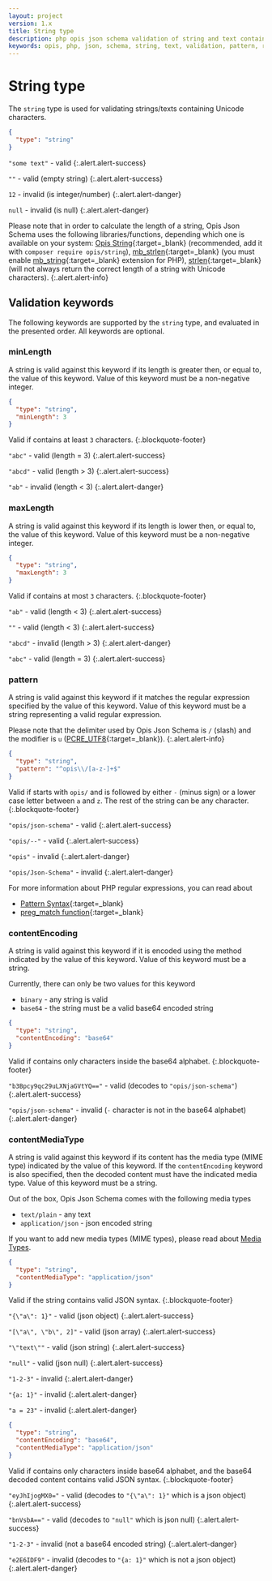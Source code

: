 ```yaml
---
layout: project
version: 1.x
title: String type
description: php opis json schema validation of string and text containing unicode characters
keywords: opis, php, json, schema, string, text, validation, pattern, regex, mime, base64
---
```


# String type

The `string` type is used for validating strings/texts containing
Unicode characters.

```json
{
  "type": "string"
}
```

`"some text"` - valid
{:.alert.alert-success}

`""` - valid (empty string)
{:.alert.alert-success}

`12` - invalid (is integer/number)
{:.alert.alert-danger}

`null` - invalid (is null)
{:.alert.alert-danger}

Please note that in order to calculate the length of a string,
Opis Json Schema uses the following libraries/functions, 
depending which one is available on your system: 
[Opis String](https://github.com/opis/string){:target=_blank} 
(recommended, add it with `composer require opis/string`),
[mb_strlen](http://php.net/manual/en/function.mb-strlen.php){:target=_blank}
(you must enable [mb_string](http://php.net/manual/en/book.mbstring.php){:target=_blank} extension for PHP),
[strlen](http://php.net/manual/en/function.strlen.php){:target=_blank} 
(will not always return the correct length of a string with Unicode characters).
{:.alert.alert-info}

## Validation keywords

The following keywords are supported by the `string` type, and evaluated
in the presented order. All keywords are optional.

### minLength

A string is valid against this keyword if its length is greater then, 
or equal to, the value of this keyword. 
Value of this keyword must be a non-negative integer.

```json
{
  "type": "string",
  "minLength": 3
}
```

Valid if contains at least `3` characters.
{:.blockquote-footer}

`"abc"` - valid (length = 3)
{:.alert.alert-success}

`"abcd"` - valid (length > 3)
{:.alert.alert-success}

`"ab"` - invalid (length < 3)
{:.alert.alert-danger}

### maxLength

A string is valid against this keyword if its length is lower then, 
or equal to, the value of this keyword. 
Value of this keyword must be a non-negative integer.

```json
{
  "type": "string",
  "maxLength": 3
}
```

Valid if contains at most `3` characters.
{:.blockquote-footer}

`"ab"` - valid (length < 3)
{:.alert.alert-success}

`""` - valid (length < 3)
{:.alert.alert-success}

`"abcd"` - invalid (length > 3)
{:.alert.alert-danger}

`"abc"` - valid (length = 3)
{:.alert.alert-success}

### pattern

A string is valid against this keyword if it matches the regular expression
specified by the value of this keyword.
Value of this keyword must be a string representing a valid regular
expression.

Please note that the delimiter used by Opis Json Schema is `/` (slash)
and the modifier is `u` ([PCRE_UTF8](http://php.net/manual/en/reference.pcre.pattern.modifiers.php){:target=_blank}).
{:.alert.alert-info}

```json
{
  "type": "string",
  "pattern": "^opis\\/[a-z-]+$"
}
```

Valid if starts with `opis/` and is followed by either `-` (minus sign) or a lower case letter
between `a` and `z`. The rest of the string can be any character.
{:.blockquote-footer}

`"opis/json-schema"` - valid
{:.alert.alert-success}

`"opis/--"` - valid
{:.alert.alert-success}

`"opis"` - invalid
{:.alert.alert-danger}

`"opis/Json-Schema"` - invalid
{:.alert.alert-danger}

For more information about PHP regular expressions, you can read about
- [Pattern Syntax](http://php.net/manual/en/reference.pcre.pattern.syntax.php){:target=_blank}
- [preg_match function](http://php.net/manual/en/function.preg-match.php){:target=_blank}

### contentEncoding

A string is valid against this keyword if it is encoded using the
method indicated by the value of this keyword. 
Value of this keyword must be a string.

Currently, there can only be two values for this keyword
- `binary` - any string is valid
- `base64` - the string must be a valid base64 encoded string

```json
{
  "type": "string",
  "contentEncoding": "base64"
}
```
Valid if contains only characters inside the base64 alphabet.
{:.blockquote-footer}

`"b3Bpcy9qc29uLXNjaGVtYQ=="` - valid (decodes to `"opis/json-schema"`)
{:.alert.alert-success}

`"opis/json-schema"` - invalid (`-` character is not in the base64 alphabet)
{:.alert.alert-danger}

### contentMediaType

A string is valid against this keyword if its content has the media type
(MIME type) indicated by the value of this keyword.
If the `contentEncoding` keyword is also specified, then the decoded content
must have the indicated media type.
Value of this keyword must be a string.

Out of the box, Opis Json Schema comes with the following media types
- `text/plain` - any text
- `application/json` - json encoded string

If you want to add new media types (MIME types), please read about [Media Types](media-types.html).

```json
{
  "type": "string",
  "contentMediaType": "application/json"
}
```
Valid if the string contains valid JSON syntax.
{:.blockquote-footer}

`"{\"a\": 1}"` - valid (json object)
{:.alert.alert-success}

`"[\"a\", \"b\", 2]"` - valid (json array)
{:.alert.alert-success}

`"\"text\""` - valid (json string)
{:.alert.alert-success}

`"null"` - valid (json null)
{:.alert.alert-success}

`"1-2-3"` - invalid
{:.alert.alert-danger}

`"{a: 1}"` - invalid
{:.alert.alert-danger}

`"a = 23"` - invalid
{:.alert.alert-danger}

```json
{
  "type": "string",
  "contentEncoding": "base64",
  "contentMediaType": "application/json"
}
```
Valid if contains only characters inside base64 alphabet, and the base64 decoded
content contains valid JSON syntax.
{:.blockquote-footer}

`"eyJhIjogMX0="` - valid (decodes to `"{\"a\": 1}"` which is a json object)
{:.alert.alert-success}

`"bnVsbA=="` - valid (decodes to `"null"` which is json null)
{:.alert.alert-success}

`"1-2-3"` - invalid (not a base64 encoded string)
{:.alert.alert-danger}

`"e2E6IDF9"` - invalid (decodes to `"{a: 1}"` which is not a json object)
{:.alert.alert-danger}
